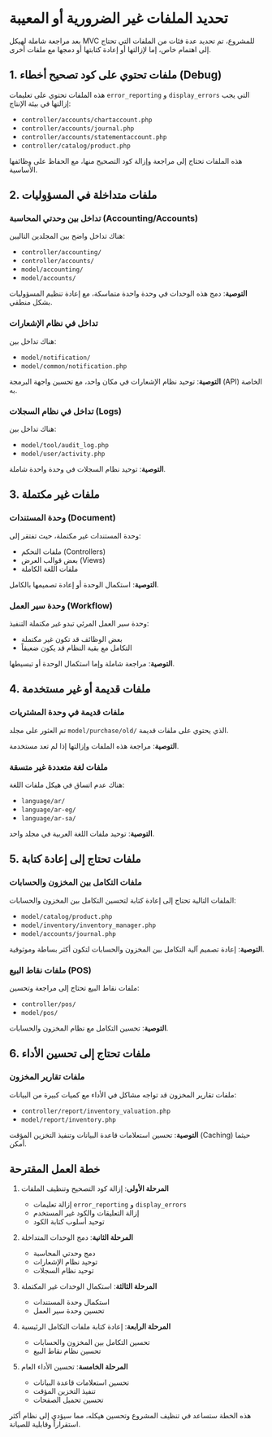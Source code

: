 # تحديد الملفات غير الضرورية أو المعيبة

بعد مراجعة شاملة لهيكل MVC للمشروع، تم تحديد عدة فئات من الملفات التي تحتاج إلى اهتمام خاص، إما لإزالتها أو إعادة كتابتها أو دمجها مع ملفات أخرى.

## 1. ملفات تحتوي على كود تصحيح أخطاء (Debug)

هذه الملفات تحتوي على تعليمات `error_reporting` و `display_errors` التي يجب إزالتها في بيئة الإنتاج:

- `controller/accounts/chartaccount.php`
- `controller/accounts/journal.php`
- `controller/accounts/statementaccount.php`
- `controller/catalog/product.php`

هذه الملفات تحتاج إلى مراجعة وإزالة كود التصحيح منها، مع الحفاظ على وظائفها الأساسية.

## 2. ملفات متداخلة في المسؤوليات

### تداخل بين وحدتي المحاسبة (Accounting/Accounts)

هناك تداخل واضح بين المجلدين التاليين:
- `controller/accounting/`
- `controller/accounts/`
- `model/accounting/`
- `model/accounts/`

**التوصية**: دمج هذه الوحدات في وحدة واحدة متماسكة، مع إعادة تنظيم المسؤوليات بشكل منطقي.

### تداخل في نظام الإشعارات

هناك تداخل بين:
- `model/notification/`
- `model/common/notification.php`

**التوصية**: توحيد نظام الإشعارات في مكان واحد، مع تحسين واجهة البرمجة (API) الخاصة به.

### تداخل في نظام السجلات (Logs)

هناك تداخل بين:
- `model/tool/audit_log.php`
- `model/user/activity.php`

**التوصية**: توحيد نظام السجلات في وحدة واحدة شاملة.

## 3. ملفات غير مكتملة

### وحدة المستندات (Document)

وحدة المستندات غير مكتملة، حيث تفتقر إلى:
- ملفات التحكم (Controllers)
- بعض قوالب العرض (Views)
- ملفات اللغة الكاملة

**التوصية**: استكمال الوحدة أو إعادة تصميمها بالكامل.

### وحدة سير العمل (Workflow)

وحدة سير العمل المرئي تبدو غير مكتملة التنفيذ:
- بعض الوظائف قد تكون غير مكتملة
- التكامل مع بقية النظام قد يكون ضعيفاً

**التوصية**: مراجعة شاملة وإما استكمال الوحدة أو تبسيطها.

## 4. ملفات قديمة أو غير مستخدمة

### ملفات قديمة في وحدة المشتريات

تم العثور على مجلد `model/purchase/old/` الذي يحتوي على ملفات قديمة.

**التوصية**: مراجعة هذه الملفات وإزالتها إذا لم تعد مستخدمة.

### ملفات لغة متعددة غير متسقة

هناك عدم اتساق في هيكل ملفات اللغة:
- `language/ar/`
- `language/ar-eg/`
- `language/ar-sa/`

**التوصية**: توحيد ملفات اللغة العربية في مجلد واحد.

## 5. ملفات تحتاج إلى إعادة كتابة

### ملفات التكامل بين المخزون والحسابات

الملفات التالية تحتاج إلى إعادة كتابة لتحسين التكامل بين المخزون والحسابات:
- `model/catalog/product.php`
- `model/inventory/inventory_manager.php`
- `model/accounts/journal.php`

**التوصية**: إعادة تصميم آلية التكامل بين المخزون والحسابات لتكون أكثر بساطة وموثوقية.

### ملفات نقاط البيع (POS)

ملفات نقاط البيع تحتاج إلى مراجعة وتحسين:
- `controller/pos/`
- `model/pos/`

**التوصية**: تحسين التكامل مع نظام المخزون والحسابات.

## 6. ملفات تحتاج إلى تحسين الأداء

### ملفات تقارير المخزون

ملفات تقارير المخزون قد تواجه مشاكل في الأداء مع كميات كبيرة من البيانات:
- `controller/report/inventory_valuation.php`
- `model/report/inventory.php`

**التوصية**: تحسين استعلامات قاعدة البيانات وتنفيذ التخزين المؤقت (Caching) حيثما أمكن.

## خطة العمل المقترحة

1. **المرحلة الأولى**: إزالة كود التصحيح وتنظيف الملفات
   - إزالة تعليمات `error_reporting` و `display_errors`
   - إزالة التعليقات والكود غير المستخدم
   - توحيد أسلوب كتابة الكود

2. **المرحلة الثانية**: دمج الوحدات المتداخلة
   - دمج وحدتي المحاسبة
   - توحيد نظام الإشعارات
   - توحيد نظام السجلات

3. **المرحلة الثالثة**: استكمال الوحدات غير المكتملة
   - استكمال وحدة المستندات
   - تحسين وحدة سير العمل

4. **المرحلة الرابعة**: إعادة كتابة ملفات التكامل الرئيسية
   - تحسين التكامل بين المخزون والحسابات
   - تحسين نظام نقاط البيع

5. **المرحلة الخامسة**: تحسين الأداء العام
   - تحسين استعلامات قاعدة البيانات
   - تنفيذ التخزين المؤقت
   - تحسين تحميل الصفحات

هذه الخطة ستساعد في تنظيف المشروع وتحسين هيكله، مما سيؤدي إلى نظام أكثر استقراراً وقابلية للصيانة.
